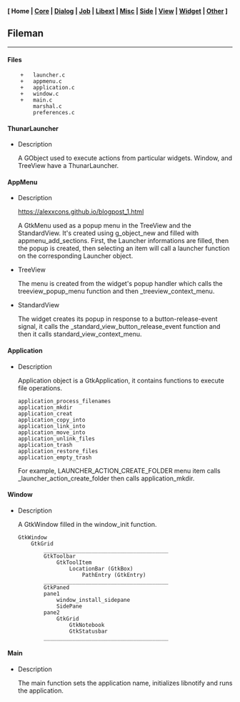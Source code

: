 **[ Home | [Core](01-Core.html) | [Dialog](02-Dialog.html) | [Job](03-Job.html) | [Libext](04-Libext.html) | [Misc](05-Misc.html) | [Side](06-Side.html) | [View](07-View.html) | [Widget](08-Widget.html) | [Other](99-Other.html) ]**

## Fileman

---

#### Files

```
    +   launcher.c
    +   appmenu.c
    +   application.c
    +   window.c
    +   main.c
        marshal.c
        preferences.c
```


#### ThunarLauncher

* Description
    
    A GObject used to execute actions from particular widgets. Window,
    and TreeView have a ThunarLauncher.
    
    
#### AppMenu

* Description
    
    https://alexxcons.github.io/blogpost_1.html  

    A GtkMenu used as a popup menu in the TreeView and the StandardView.
    It's created using g_object_new and filled with appmenu_add_sections.
    First, the Launcher informations are filled, then the popup is
    created, then selecting an item will call a launcher function on
    the corresponding Launcher object.

* TreeView
    
    The menu is created from the widget's popup handler which calls the
    treeview_popup_menu function and then _treeview_context_menu.
    
* StandardView

    The widget creates its popup in response to a button-release-event signal,
    it calls the _standard_view_button_release_event function and then it calls
    standard_view_context_menu.


#### Application
    
* Description

    Application object is a GtkApplication, it contains functions to
    execute file operations.
    
    ```
    application_process_filenames
    application_mkdir
    application_creat
    application_copy_into
    application_link_into
    application_move_into
    application_unlink_files
    application_trash
    application_restore_files
    application_empty_trash
    ```
    
    For example, LAUNCHER_ACTION_CREATE_FOLDER menu item calls _launcher_action_create_folder
    then calls application_mkdir.
    

#### Window

* Description

    A GtkWindow filled in the window_init function.
    
    ```
    GtkWindow
        GtkGrid
            _______________________________________
            GtkToolbar
                GtkToolItem
                    LocationBar (GtkBox)
                        PathEntry (GtkEntry)
            _______________________________________
            GtkPaned
            pane1
                window_install_sidepane
                SidePane
            pane2
                GtkGrid
                    GtkNotebook
                    GtkStatusbar
            _______________________________________
    ```


#### Main

* Description

    The main function sets the application name, initializes libnotify and
    runs the application.

<br>
<br>
<br>


